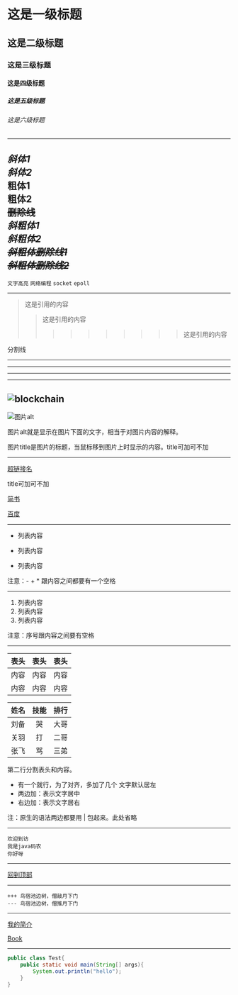 # 这是一级标题
## 这是二级标题
### 这是三级标题
#### 这是四级标题
##### 这是五级标题
###### 这是六级标题
----
*斜体1*<br>
_斜体2_<br>
**粗体1**<br>
__粗体2__<br>
~~删除线~~<br>
***斜粗体1***<br>
___斜粗体2___<br>
***~~斜粗体删除线1~~***<br>
~~***斜粗体删除线2***~~
----
`文字高亮` `网络编程` `socket` `epoll` 
****
>这是引用的内容
>>这是引用的内容
>>>>>>>>>>这是引用的内容

分割线

---
----
***
*****
![blockchain](https://ss0.bdstatic.com/70cFvHSh_Q1YnxGkpoWK1HF6hhy/it/u=702257389,1274025419&fm=27&gp=0.jpg "区块链")
----
![图片alt](图片地址 "图片title")

图片alt就是显示在图片下面的文字，相当于对图片内容的解释。

图片title是图片的标题，当鼠标移到图片上时显示的内容。title可加可不加

----
[超链接名](超链接地址 "超链接title")

title可加可不加

[简书](http://jianshu.com)

[百度](http://baidu.com)
****
- 列表内容
+ 列表内容
* 列表内容

注意：- + * 跟内容之间都要有一个空格
****
1. 列表内容
2. 列表内容
3. 列表内容

注意：序号跟内容之间要有空格
****
|表头|表头|表头|
|---|:--:|---:|
|内容|内容|内容|
|内容|内容|内容|

姓名|技能|排行
--|:--:|--:
刘备|哭|大哥
关羽|打|二哥
张飞|骂|三弟

第二行分割表头和内容。
- 有一个就行，为了对齐，多加了几个
文字默认居左
- 两边加：表示文字居中
- 右边加：表示文字居右

注：原生的语法两边都要用 | 包起来。此处省略
**********
```
欢迎到访
我是java码农
你好呀
```
****
[回到顶部](#readme)
****
```
+++ 鸟宿池边树，僧敲月下门
--- 鸟宿池边树，僧推月下门
```
****
[我的简介](/example/profile.md)

[Book](./Book)
****
```java
public class Test{
    public static void main(String[] args){
        System.out.println("hello");
    }
}
```